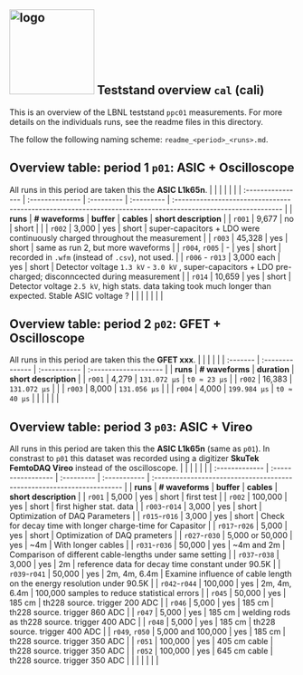## <img src="./../../logo/lbnl_logo.png" alt="logo" width="150"/> Teststand overview `cal` (cali)
This is an overview of the LBNL teststand `ppc01` measurements. For more details on the individuals runs, see the readme files in this directory. 

The follow the following naming scheme: `readme_<period>_<runs>.md`.  

<style>
@media (prefers-color-scheme: dark) {
  .logo-inline {
    content: url("./../../logo/lbnl_logo_dark.png");
  }
}
</style>

## Overview table: period 1 `p01`: ASIC + Oscilloscope
All runs in this period are taken this the **ASIC L1k65n**. 
|                   |                 |            |            |                                                                                                              |
| :---------------- | :-------------- | :--------- | :--------- | :----------------------------------------------------------------------------------------------------------- |
| **runs**          | **# waveforms** | **buffer** | **cables** | **short description**                                                                                        |
| `r001`            | 9,677           | no         | short      |                                                                                                              |
| `r002`            | 3,000           | yes        | short      | super-capacitors + LDO  were continuously charged throughout the measurement                                 |
| `r003`            | 45,328          | yes        | short      | same as  run 2, but more waveforms                                                                           |
| `r004`, `r005`    | -               | yes        | short      | recorded in `.wfm` (instead of `.csv`), not used.                                                            |
| `r006` -   `r013` | 3,000  each     | yes        | short      | Detector voltage `1.3 kV` - `3.0 kV`  , super-capacitors + LDO pre-charged; disconncected during measurement |
| `r014`            | 10,659          | yes        | short      | Detector voltage `2.5 kV`, high stats.   data taking took much longer than expected. Stable ASIC voltage ?   |
|                   |                 |            |            |                                                                                                              |



## Overview table: period 2 `p02`: GFET + Oscilloscope
All runs in this period are taken this the **GFET  xxx**. 
|          |                 |              |                       |
| :------- | :-------------- | :----------- | :-------------------- |
| **runs** | **# waveforms** | **duration** | **short description** |
| `r001`   | 4,279           | `131.072 µs` |        `t0 ≈ 23 µs`               |
| `r002`   | 16,383          | `131.072 µs` |                       |
| `r003`   | 8,000           | `131.056 µs` |                       |
| `r004`   | 4,000           | `199.984 µs` | `t0 ≈ 40 µs`          |
|          |                 |              |                       |


## Overview table: period 3 `p03`: ASIC + Vireo
All runs in this period are taken this the **ASIC L1k65n** (same as `p01`). In constrast to `p01` this dataset was recorded using a digitizer **SkuTek FemtoDAQ Vireo** instead of the oscilloscope. 
|                |                    |            |              |                                                                        |
| :------------- | :----------------- | :--------- | :----------- | :--------------------------------------------------------------------- |
| **runs**       | **# waveforms**    | **buffer** | **cables**   | **short description**                                                  |
| `r001`         | 5,000              | yes        | short        | first test                                                             |
| `r002`         | 100,000            | yes        | short        | first higher stat. data                                                |
| `r003`-`r014`  | 3,000              | yes        | short        | Optimization of DAQ Parameters                                         |
| `r015`-`r016`  | 3,000              | yes        | short        | Check for decay time with longer charge-time for Capasitor             |
| `r017`-`r026`  | 5,000              | yes        | short        | Optimization of DAQ prameters                                          |
| `r027`-`r030`  | 5,000 or 50,000    | yes        | ~4m          | With longer cables                                                     |
| `r031`-`r036`  | 50,000             | yes        | ~4m and 2m   | Comparison of different cable-lengths under same setting               |
| `r037`-`r038`  | 3,000              | yes        | 2m           | reference data for decay time constant under 90.5K                     |
| `r039`-`r041`  | 50,000             | yes        | 2m, 4m, 6.4m | Examine influence of cable length on the energy resolution under 90.5K |
| `r042`-`r044`  | 100,000            | yes        | 2m, 4m, 6.4m | 100,000 samples to reduce statistical errors                           |
| `r045`         | 50,000             | yes        | 185 cm       | th228 source. trigger 200 ADC                                          |
| `r046`         | 5,000              | yes        | 185 cm       | th228 source. trigger 860 ADC                                          |
| `r047`         | 5,000              | yes        | 185 cm       | welding rods as th228 source. trigger  400 ADC                         |
| `r048`         | 5,000              | yes        | 185 cm       | th228 source. trigger 400 ADC                                          |
| `r049`, `r050` | 5,000  and 100,000 | yes        | 185 cm       | th228 source. trigger 350 ADC                                          |
| `r051`         | 100,000            | yes        | 405 cm cable | th228 source. trigger 350 ADC                                          |
| `r052`         | 100,000            | yes        | 645 cm cable | th228 source. trigger 350 ADC                                          |
|                |                    |            |              |                                                                        |

